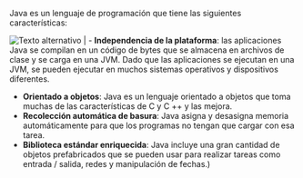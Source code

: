 Java es un lenguaje de programación que tiene las siguientes características:

![Texto alternativo](https://www.guru99.com/images/2/022220_0635_JDKvsJREvsJ1.png) | - **Independencia de la plataforma**: las aplicaciones Java se compilan en un
código de bytes que se almacena en archivos de clase y se carga en una JVM.
Dado que las aplicaciones se ejecutan en una JVM, se pueden ejecutar en
muchos sistemas operativos y dispositivos diferentes.
- **Orientado a objetos**: Java es un lenguaje orientado a objetos que toma
muchas de las características de C y C ++ y las mejora.
- **Recolección automática de basura**: Java asigna y desasigna memoria
automáticamente para que los programas no tengan que cargar con esa tarea.
- **Biblioteca estándar enriquecida**: Java incluye una gran cantidad de objetos
prefabricados que se pueden usar para realizar tareas como entrada / salida,
redes y manipulación de fechas.)













